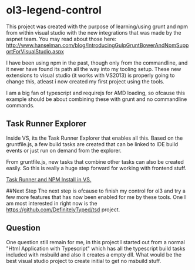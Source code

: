 ol3-legend-control
==================

This project was created with the purpose of learning/using grunt and npm from within visual studio with the new integrations that was made by the aspnet team.
You may read about those here: http://www.hanselman.com/blog/IntroducingGulpGruntBowerAndNpmSupportForVisualStudio.aspx

I have been using npm in the past, though only from the commandline, and it never have found its path all the way into my tooling setup. These new extensions to visual studio (it works with VS2013) is properly going to change this, atleast i now created my first project using the tools.

I am a big fan of typescript and requirejs for AMD loading, so ofcause this example should be about combining these with grunt and no commandline commands.

## Task Runner Explorer

Inside VS, its the Task Runner Explorer that enables all this. Based on the gruntfile.js, a few build tasks are created that can be linked to IDE build events or just run on demand from the explorer.

From gruntfile.js, new tasks that combine other tasks can also be created easily. So this is really a huge step forward for working with frontend stuff.


[Task Runner and NPM Install in VS.](https://aialqq-bn1305.files.1drv.com/y2pBDOk-sxJy3YCTLorb_ng2FPML1gl-LZrRM56AG3Kz_uCvHEpVZStuGqa688N3nr9KYVZ-sGNfvIl86O7uldOiv8KEKgRVUD68YZnRA22q2Y/grunt-npm-vs2013-integration.png?psid=1)

##Next Step
The next step is ofcause to finish my control for ol3 and try a few more features that has now been enabled for me by these tools. One I am most interested in right now is the https://github.com/DefinitelyTyped/tsd project.

## Question
One question still remain for me, in this project I started out from a normal "Html Application with Typescript" which has all the typescript build tasks included with msbuild and also it creates a empty dll. What would be the best visual studio project to create initial to get no msbuild stuff.

